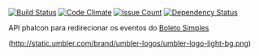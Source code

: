 [![Build Status](https://snap-ci.com/hebermattos/bs-webhook/branch/master/build_image)](https://snap-ci.com/hebermattos/bs-webhook/branch/master)
[![Code Climate](https://codeclimate.com/github/hebermattos/bs-webhook/badges/gpa.svg)](https://codeclimate.com/github/hebermattos/bs-webhook)
[![Issue Count](https://codeclimate.com/github/hebermattos/bs-webhook/badges/issue_count.svg)](https://codeclimate.com/github/hebermattos/bs-webhook)
[![Dependency Status](https://gemnasium.com/badges/github.com/hebermattos/bs-webhook.svg)](https://gemnasium.com/github.com/hebermattos/bs-webhook)

API phalcon para redirecionar os eventos do [Boleto Simples](https://boletosimples.com.br) 

(http://static.umbler.com/brand/umbler-logos/umbler-logo-light-bg.png)
